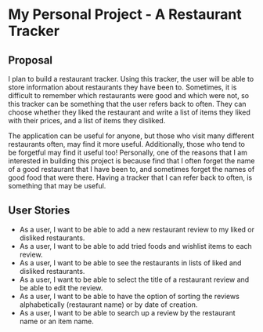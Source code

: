 # My Personal Project - A Restaurant Tracker
## Proposal

I plan to build a restaurant tracker. Using this tracker, the user will be able to store information
about restaurants they have been to. Sometimes, it is difficult to remember which restaurants were good and which were
not, so this tracker can be something that the user refers back to often. They can choose whether they liked the
restaurant and write a list of items they liked with their prices, and a list of items they disliked.

The application can be useful for anyone, but those who visit many different restaurants often, may find it more useful.
Additionally, those who tend to be forgetful may find it useful too! Personally, one of the reasons that I am interested
in building this project is because find that I often forget the name of a good restaurant that I have been to, and 
sometimes forget the names of good food that were there. Having a tracker that I can refer back to often, is something 
that may be useful.

## User Stories

- As a user, I want to be able to add a new restaurant review to my liked or disliked restaurants.
- As a user, I want to be able to add tried foods and wishlist items to each review.
- As a user, I want to be able to see the restaurants in lists of liked and disliked restaurants.
- As a user, I want to be able to select the title of a restaurant review and be able to edit the review.
- As a user, I want to be able to have the option of sorting the reviews alphabetically (restaurant name) or by date of 
creation.
- As a user, I want to be able to search up a review by the restaurant name or an item name.